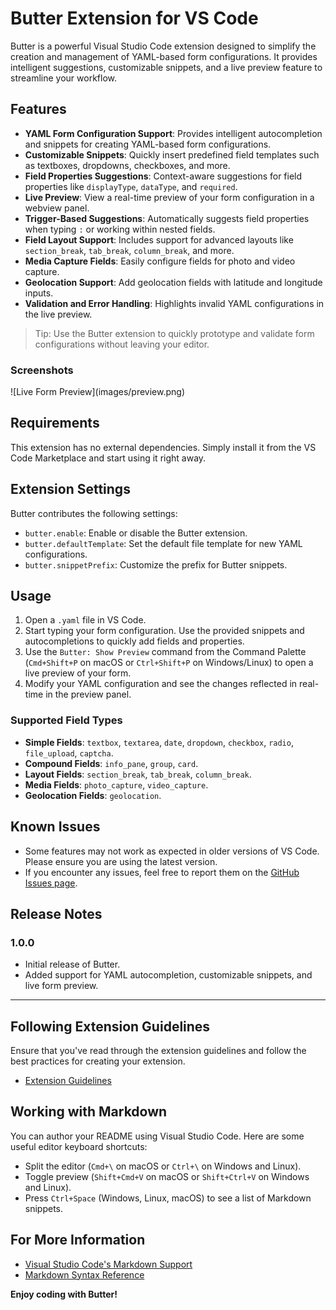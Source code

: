 # Butter Extension for VS Code

Butter is a powerful Visual Studio Code extension designed to simplify the creation and management of YAML-based form configurations. It provides intelligent suggestions, customizable snippets, and a live preview feature to streamline your workflow.

## Features

- **YAML Form Configuration Support**: Provides intelligent autocompletion and snippets for creating YAML-based form configurations.
- **Customizable Snippets**: Quickly insert predefined field templates such as textboxes, dropdowns, checkboxes, and more.
- **Field Properties Suggestions**: Context-aware suggestions for field properties like `displayType`, `dataType`, and `required`.
- **Live Preview**: View a real-time preview of your form configuration in a webview panel.
- **Trigger-Based Suggestions**: Automatically suggests field properties when typing `:` or working within nested fields.
- **Field Layout Support**: Includes support for advanced layouts like `section_break`, `tab_break`, `column_break`, and more.
- **Media Capture Fields**: Easily configure fields for photo and video capture.
- **Geolocation Support**: Add geolocation fields with latitude and longitude inputs.
- **Validation and Error Handling**: Highlights invalid YAML configurations in the live preview.

> Tip: Use the Butter extension to quickly prototype and validate form configurations without leaving your editor.

### Screenshots

\!\[Live Form Preview\]\(images/preview.png\)

## Requirements

This extension has no external dependencies. Simply install it from the VS Code Marketplace and start using it right away.

## Extension Settings

Butter contributes the following settings:

- `butter.enable`: Enable or disable the Butter extension.
- `butter.defaultTemplate`: Set the default file template for new YAML configurations.
- `butter.snippetPrefix`: Customize the prefix for Butter snippets.

## Usage

1. Open a `.yaml` file in VS Code.
2. Start typing your form configuration. Use the provided snippets and autocompletions to quickly add fields and properties.
3. Use the `Butter: Show Preview` command from the Command Palette (`Cmd+Shift+P` on macOS or `Ctrl+Shift+P` on Windows/Linux) to open a live preview of your form.
4. Modify your YAML configuration and see the changes reflected in real-time in the preview panel.

### Supported Field Types

- **Simple Fields**: `textbox`, `textarea`, `date`, `dropdown`, `checkbox`, `radio`, `file_upload`, `captcha`.
- **Compound Fields**: `info_pane`, `group`, `card`.
- **Layout Fields**: `section_break`, `tab_break`, `column_break`.
- **Media Fields**: `photo_capture`, `video_capture`.
- **Geolocation Fields**: `geolocation`.

## Known Issues

- Some features may not work as expected in older versions of VS Code. Please ensure you are using the latest version.
- If you encounter any issues, feel free to report them on the [GitHub Issues page](https://github.com/your-repo/butter/issues).

## Release Notes

### 1.0.0

- Initial release of Butter.
- Added support for YAML autocompletion, customizable snippets, and live form preview.

---

## Following Extension Guidelines

Ensure that you've read through the extension guidelines and follow the best practices for creating your extension.

* [Extension Guidelines](https://code.visualstudio.com/api/references/extension-guidelines)

## Working with Markdown

You can author your README using Visual Studio Code. Here are some useful editor keyboard shortcuts:

* Split the editor (`Cmd+\` on macOS or `Ctrl+\` on Windows and Linux).
* Toggle preview (`Shift+Cmd+V` on macOS or `Shift+Ctrl+V` on Windows and Linux).
* Press `Ctrl+Space` (Windows, Linux, macOS) to see a list of Markdown snippets.

## For More Information

- [Visual Studio Code's Markdown Support](http://code.visualstudio.com/docs/languages/markdown)
- [Markdown Syntax Reference](https://help.github.com/articles/markdown-basics/)

**Enjoy coding with Butter!**